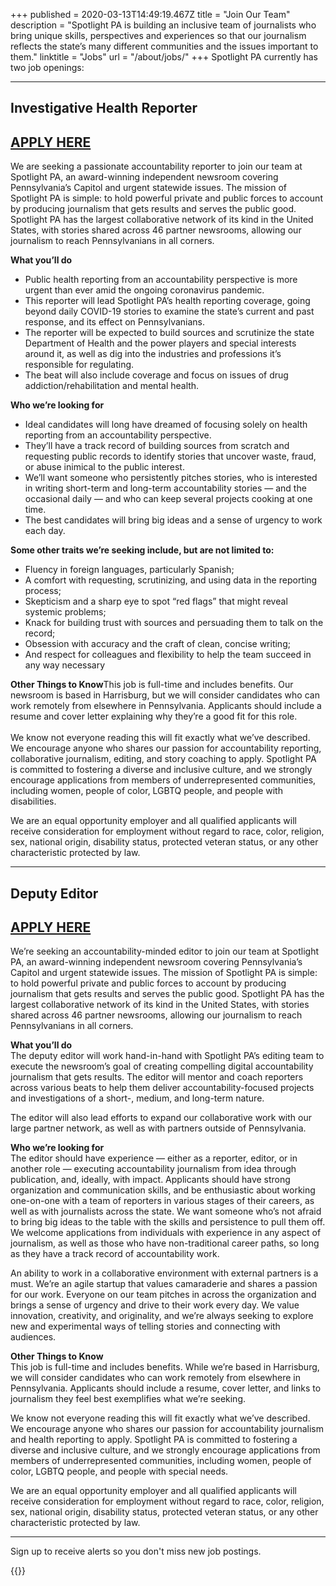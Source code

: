 +++
published = 2020-03-13T14:49:19.467Z
title = "Join Our Team"
description = "Spotlight PA is building an inclusive team of journalists who bring unique skills, perspectives and experiences so that our journalism reflects the state’s many different communities and the issues important to them."
linktitle = "Jobs"
url = "/about/jobs/"
+++
Spotlight PA currently has two job openings:

***

## Investigative Health Reporter

## [APPLY HERE](https://usr58.dayforcehcm.com/CandidatePortal/en-US/philainquirer/Posting/View/79)

We are seeking a passionate accountability reporter to join our team at Spotlight PA, an award-winning independent newsroom covering Pennsylvania’s Capitol and urgent statewide issues. The mission of Spotlight PA is simple: to hold powerful private and public forces to account by producing journalism that gets results and serves the public good. Spotlight PA has the largest collaborative network of its kind in the United States, with stories shared across 46 partner newsrooms, allowing our journalism to reach Pennsylvanians in all corners.

**What you’ll do**

* Public health reporting from an accountability perspective is more urgent than ever amid the ongoing coronavirus pandemic.
* This reporter will lead Spotlight PA’s health reporting coverage, going beyond daily COVID-19 stories to examine the state’s current and past response, and its effect on Pennsylvanians.
* The reporter will be expected to build sources and scrutinize the state Department of Health and the power players and special interests around it, as well as dig into the industries and professions it’s responsible for regulating.
* The beat will also include coverage and focus on issues of drug addiction/rehabilitation and mental health.

**Who we’re looking for**

* Ideal candidates will long have dreamed of focusing solely on health reporting from an accountability perspective.
* They’ll have a track record of building sources from scratch and requesting public records to identify stories that uncover waste, fraud, or abuse inimical to the public interest.
* We’ll want someone who persistently pitches stories, who is interested in writing short-term and long-term accountability stories — and the occasional daily — and who can keep several projects cooking at one time.
* The best candidates will bring big ideas and a sense of urgency to work each day.

**Some other traits we’re seeking include, but are not limited to:**

* Fluency in foreign languages, particularly Spanish;
* A comfort with requesting, scrutinizing, and using data in the reporting process;
* Skepticism and a sharp eye to spot “red flags” that might reveal systemic problems;
* Knack for building trust with sources and persuading them to talk on the record;
* Obsession with accuracy and the craft of clean, concise writing;
* And respect for colleagues and flexibility to help the team succeed in any way necessary

**Other Things to Know**This job is full-time and includes benefits. Our newsroom is based in Harrisburg, but we will consider candidates who can work remotely from elsewhere in Pennsylvania. Applicants should include a resume and cover letter explaining why they’re a good fit for this role.\
\
We know not everyone reading this will fit exactly what we’ve described. We encourage anyone who shares our passion for accountability reporting, collaborative journalism, editing, and story coaching to apply. Spotlight PA is committed to fostering a diverse and inclusive culture, and we strongly encourage applications from members of underrepresented communities, including women, people of color, LGBTQ people, and people with disabilities.

We are an equal opportunity employer and all qualified applicants will receive consideration for employment without regard to race, color, religion, sex, national origin, disability status, protected veteran status, or any other characteristic protected by law.

***

## Deputy Editor

## [APPLY HERE](https://usr58.dayforcehcm.com/CandidatePortal/en-US/philainquirer/Posting/View/77)

We’re seeking an accountability-minded editor to join our team at Spotlight PA, an award-winning independent newsroom covering Pennsylvania’s Capitol and urgent statewide issues. The mission of Spotlight PA is simple: to hold powerful private and public forces to account by producing journalism that gets results and serves the public good. Spotlight PA has the largest collaborative network of its kind in the United States, with stories shared across 46 partner newsrooms, allowing our journalism to reach Pennsylvanians in all corners.

**What you’ll do**\
The deputy editor will work hand-in-hand with Spotlight PA’s editing team to execute the newsroom’s goal of creating compelling digital accountability journalism that gets results. The editor will mentor and coach reporters across various beats to help them deliver accountability-focused projects and investigations of a short-, medium, and long-term nature.

The editor will also lead efforts to expand our collaborative work with our large partner network, as well as with partners outside of Pennsylvania.

**Who we’re looking for**\
The editor should have experience — either as a reporter, editor, or in another role — executing accountability journalism from idea through publication, and, ideally, with impact. Applicants should have strong organization and communication skills, and be enthusiastic about working one-on-one with a team of reporters in various stages of their careers, as well as with journalists across the state. We want someone who’s not afraid to bring big ideas to the table with the skills and persistence to pull them off. We welcome applications from individuals with experience in any aspect of journalism, as well as those who have non-traditional career paths, so long as they have a track record of accountability work.

An ability to work in a collaborative environment with external partners is a must. We’re an agile startup that values camaraderie and shares a passion for our work. Everyone on our team pitches in across the organization and brings a sense of urgency and drive to their work every day. We value innovation, creativity, and originality, and we’re always seeking to explore new and experimental ways of telling stories and connecting with audiences.

**Other Things to Know**\
This job is full-time and includes benefits. While we’re based in Harrisburg, we will consider candidates who can work remotely from elsewhere in Pennsylvania. Applicants should include a resume, cover letter, and links to journalism they feel best exemplifies what we’re seeking.

We know not everyone reading this will fit exactly what we’ve described. We encourage anyone who shares our passion for accountability journalism and health reporting to apply. Spotlight PA is committed to fostering a diverse and inclusive culture, and we strongly encourage applications from members of underrepresented communities, including women, people of color, LGBTQ people, and people with special needs.

We are an equal opportunity employer and all qualified applicants will receive consideration for employment without regard to race, color, religion, sex, national origin, disability status, protected veteran status, or any other characteristic protected by law.

***

[](https://usr58.dayforcehcm.com/CandidatePortal/en-US/philainquirer/Posting/View/77)[](https://usr58.dayforcehcm.com/CandidatePortal/en-US/philainquirer/Posting/View/79)Sign up to receive alerts so you don't miss new job postings.

{{<newsletter-jobs-form>}}